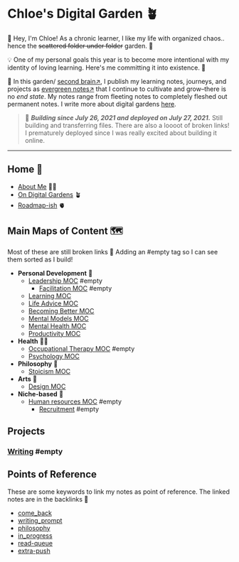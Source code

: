 # Chloe's Digital Garden 🪴
👋 Hey, I'm Chloe! As a chronic learner, I like my life with organized chaos.. hence the ~~scattered folder under folder~~ garden. 📁

💡 One of my personal goals this year is to become more intentional with my identity of loving learning. Here's me committing it into existence. 🌸

🧠 In this garden/ [second brain↗](https://fortelabs.co/blog/basboverview/), I publish my learning notes, journeys, and projects as [evergreen notes↗](https://mikegiannulis.com/how-to-take-evergreen-notes/) that I continue to cultivate and grow–there is no *end state*. My notes range from fleeting notes to completely fleshed out permanent notes. I write more about digital gardens [here](notes/home/garden.md).

> 💪  ***Building since July 26, 2021 and deployed on July 27, 2021.*** Still building and transferring files. There are also a loooot of broken links! I prematurely deployed since I was really excited about building it online. 

---

## Home 🏡
- [About Me](notes/home/about.md) 🧘‍♀️
- [On Digital Gardens](notes/home/garden.md) 🪴
- [Roadmap-ish](notes/home/roadmap.md) 🫀


## Main Maps of Content 🗺

Most of these are still broken links 🍒 Adding an #empty tag so I can see them sorted as I build!

- **Personal Development** 💪
	- [Leadership MOC](moc/leadership.md) #empty
		- [Facilitation MOC](moc/facilitation.md) #empty 
	- [Learning MOC](moc/learning.md)
	- [Life Advice MOC](moc/lifeadvice.md)
	- [Becoming Better MOC](moc/better.md)
	- [Mental Models MOC](moc/mental-models.md)
	- [Mental Health MOC](moc/mh.md) 
	- [Productivity MOC](moc/productivity.md)
- **Health** 👩‍⚕️
	- [Occupational Therapy MOC](moc/ot.md) #empty 
	- [Psychology MOC](moc/psycho.md)
- **Philosophy** 🤲
	- [Stoicism MOC](moc/stoicism.md)
- **Arts** 🎨
	- [Design MOC](moc/design.md)
- **Niche-based** 🥰
	- [Human resources MOC](moc/hr.md) #empty 
		- [Recruitment](notes/niche/hr/recruitment.md) #empty 

## Projects
### [Writing](moc/writing.md) #empty 


## Points of Reference
These are some keywords to link my notes as point of reference. The linked notes are in the backlinks 🎒

- [come_back](notes/por/come_back.md)
- [writing_prompt](notes/por/wri-prompt.md)
- [philosophy](notes/por/philo.md)
- [in_progress](notes/por/in-progress.md)
- [read-queue](notes/por/read-queue.md)
- [extra-push](notes/por/extra-push.md)